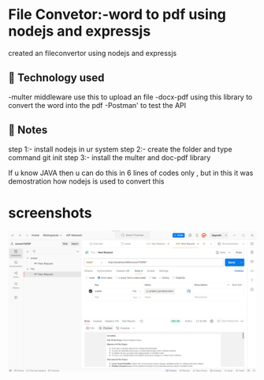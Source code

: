 # File Convetor:-word to pdf using nodejs and expressjs
created an fileconvertor using nodejs and expressjs 

## 🚀 Technology used

-multer middleware 
use this to upload an file 
-docx-pdf
using this library to convert the word into the pdf
-Postman'
to test the API


## 📝 Notes
step 1:- install nodejs in ur system
step 2:- create the folder and type command git init
step 3:- install the multer and doc-pdf library 

If u know JAVA then u can do this in 6 lines of codes only , but in this it was demostration how nodejs is used to convert this
# screenshots
![image alt](https://github.com/Hussain-Saabri/word-to-PDF/blob/ba3e36311c734fe6d30e4809354dd775a07bf7d2/screenshot.png)
